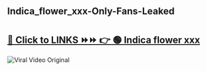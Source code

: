 
 ## Indica_flower_xxx-Only-Fans-Leaked

# <h2><a href="https://clipsfans.com/Indica_flower_xxx&ref=git">🔗 Click to LINKS ⏩⏩ 👉 🟢 Indica flower xxx </a></h2>

<a href="https://clipsfans.com/Indica_flower_xxx&ref=git" rel="nofollow" data-target="animated-image.originalLink"><img src="https://i.ibb.co.com/xMMVF88/686577567.gif" alt="Viral Video Original" style="max-width: 100%; display: inline-block;" data-target="animated-image.originalImage"></a>
